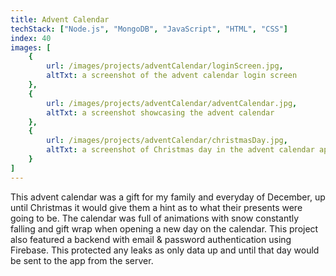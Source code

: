 ```yaml
---
title: Advent Calendar
techStack: ["Node.js", "MongoDB", "JavaScript", "HTML", "CSS"]
index: 40
images: [
    {
        url: /images/projects/adventCalendar/loginScreen.jpg,
        altTxt: a screenshot of the advent calendar login screen
    },
    {
        url: /images/projects/adventCalendar/adventCalendar.jpg,
        altTxt: a screenshot showcasing the advent calendar
    },
    {
        url: /images/projects/adventCalendar/christmasDay.jpg,
        altTxt: a screenshot of Christmas day in the advent calendar app
    }
]
---
```

 
This advent calendar was a gift for my family and everyday of December, up until Christmas it would give them a hint as to what their presents were going to be. The calendar was full of animations with snow constantly falling and gift wrap when opening a new day on the calendar. This project also featured a backend with email & password authentication using Firebase. This protected any leaks as only data up and until that day would be sent to the app from the server.